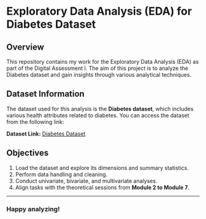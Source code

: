 # Exploratory Data Analysis (EDA) for Diabetes Dataset

## Overview

This repository contains my work for the Exploratory Data Analysis (EDA) as part of the Digital Assessment I. The aim of this project is to analyze the Diabetes dataset and gain insights through various analytical techniques.

## Dataset Information

The dataset used for this analysis is the **Diabetes dataset**, which includes various health attributes related to diabetes. You can access the dataset from the following link:

**Dataset Link:** [Diabetes Dataset](https://raw.githubusercontent.com/salemprakash/EDA/main/Data/diabetes.csv)

## Objectives

1. Load the dataset and explore its dimensions and summary statistics.
2. Perform data handling and cleaning.
3. Conduct univariate, bivariate, and multivariate analyses.
4. Align tasks with the theoretical sessions from **Module 2 to Module 7**.

---

### Happy analyzing!
